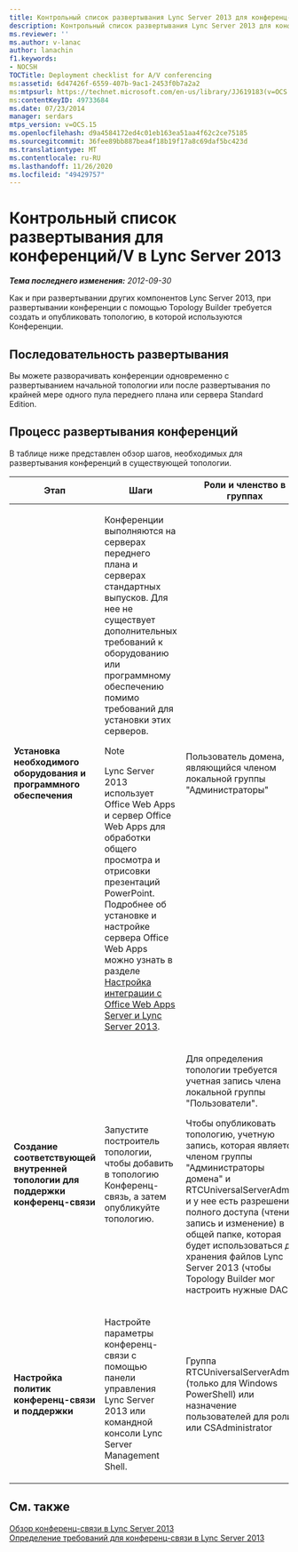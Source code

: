 ```yaml
---
title: Контрольный список развертывания Lync Server 2013 для конференц-связи с телефонным видео
description: Контрольный список развертывания Lync Server 2013 для конференций/V.
ms.reviewer: ''
ms.author: v-lanac
author: lanachin
f1.keywords:
- NOCSH
TOCTitle: Deployment checklist for A/V conferencing
ms:assetid: 6d47426f-6559-407b-9ac1-2453f0b7a2a2
ms:mtpsurl: https://technet.microsoft.com/en-us/library/JJ619183(v=OCS.15)
ms:contentKeyID: 49733684
ms.date: 07/23/2014
manager: serdars
mtps_version: v=OCS.15
ms.openlocfilehash: d9a4584172ed4c01eb163ea51aa4f62c2ce75185
ms.sourcegitcommit: 36fee89bb887bea4f18b19f17a8c69daf5bc423d
ms.translationtype: MT
ms.contentlocale: ru-RU
ms.lasthandoff: 11/26/2020
ms.locfileid: "49429757"
---
```

# <a name="deployment-checklist-for-av-conferencing-in-lync-server-2013"></a>Контрольный список развертывания для конференций/V в Lync Server 2013

<div data-xmlns="http://www.w3.org/1999/xhtml">

<div class="topic" data-xmlns="http://www.w3.org/1999/xhtml" data-msxsl="urn:schemas-microsoft-com:xslt" data-cs="https://msdn.microsoft.com/">

<div data-asp="https://msdn2.microsoft.com/asp">



</div>

<div id="mainSection">

<div id="mainBody">

<span> </span>

_**Тема последнего изменения:** 2012-09-30_

Как и при развертывании других компонентов Lync Server 2013, при развертывании конференции с помощью Topology Builder требуется создать и опубликовать топологию, в которой используются Конференции.

<div>

## <a name="deployment-sequence"></a>Последовательность развертывания

Вы можете разворачивать конференции одновременно с развертыванием начальной топологии или после развертывания по крайней мере одного пула переднего плана или сервера Standard Edition.

</div>

<div>

## <a name="conferencing-deployment-process"></a>Процесс развертывания конференций

В таблице ниже представлен обзор шагов, необходимых для развертывания конференций в существующей топологии.


<table>
<colgroup>
<col style="width: 25%" />
<col style="width: 25%" />
<col style="width: 25%" />
<col style="width: 25%" />
</colgroup>
<thead>
<tr class="header">
<th>Этап</th>
<th>Шаги</th>
<th>Роли и членство в группах</th>
<th>Документация</th>
</tr>
</thead>
<tbody>
<tr class="odd">
<td><p><strong>Установка необходимого оборудования и программного обеспечения</strong></p></td>
<td><p>Конференции выполняются на серверах переднего плана и серверах стандартных выпусков. Для нее не существует дополнительных требований к оборудованию или программному обеспечению помимо требований для установки этих серверов.</p>
<div>

> [!NOTE]  
> Lync Server 2013 использует Office Web Apps и сервер Office Web Apps для обработки общего просмотра и отрисовки презентаций PowerPoint. Подробнее об установке и настройке сервера Office Web Apps можно узнать в разделе <A href="lync-server-2013-enabling-office-web-apps-server-and-lync-server-2013.md">Настройка интеграции с Office Web Apps Server и Lync Server 2013</A>.


</div></td>
<td><p>Пользователь домена, являющийся членом локальной группы "Администраторы"</p></td>
<td><p><a href="lync-server-2013-supported-hardware.md">Поддерживаемое оборудование для Lync Server 2013</a> в документации по поддержке</p>
<p><a href="lync-server-2013-server-software-and-infrastructure-support.md">Поддержка серверного программного обеспечения и инфраструктуры в Lync Server 2013</a> в документации по поддержке</p>
<p><a href="lync-server-2013-determining-your-system-requirements.md">Определение требований к системе для Lync Server 2013</a> в документации по планированию.</p>
<p><a href="lync-server-2013-technical-requirements-for-archiving.md">Технические требования для архивации в Lync Server 2013</a> в документации по планированию.</p></td>
</tr>
<tr class="even">
<td><p><strong>Создание соответствующей внутренней топологии для поддержки конференц-связи</strong></p></td>
<td><p>Запустите построитель топологии, чтобы добавить в топологию Конференц-связь, а затем опубликуйте топологию.</p></td>
<td><p>Для определения топологии требуется учетная запись члена локальной группы "Пользователи".</p>
<p>Чтобы опубликовать топологию, учетную запись, которая является членом группы "Администраторы домена" и RTCUniversalServerAdmins, и у нее есть разрешения полного доступа (чтение/запись и изменение) в общей папке, которая будет использоваться для хранения файлов Lync Server 2013 (чтобы Topology Builder мог настроить нужные DACL),</p></td>
<td><p><a href="lync-server-2013-define-and-configure-a-topology-in-topology-builder.md">Определите и настройте топологию в построителе топологии для Lync Server 2013</a> в документации по развертыванию.</p></td>
</tr>
<tr class="odd">
<td><p><strong>Настройка политик конференц-связи и поддержки</strong></p></td>
<td><p>Настройте параметры конференц-связи с помощью панели управления Lync Server 2013 или командной консоли Lync Server Management Shell.</p></td>
<td><p>Группа RTCUniversalServerAdmins (только для Windows PowerShell) или назначение пользователей для роли [] или CSAdministrator</p></td>
<td><p><a href="lync-server-2013-conferencing-policies.md">Политики конференций в Lync Server 2013</a> в документации по эксплуатации.</p></td>
</tr>
</tbody>
</table>


</div>

<div>

## <a name="see-also"></a>См. также


[Обзор конференц-связи в Lync Server 2013](lync-server-2013-overview-of-conferencing.md)  
[Определение требований для конференц-связи в Lync Server 2013](lync-server-2013-defining-your-requirements-for-conferencing.md)  
  

</div>

</div>

<span> </span>

</div>

</div>

</div>

